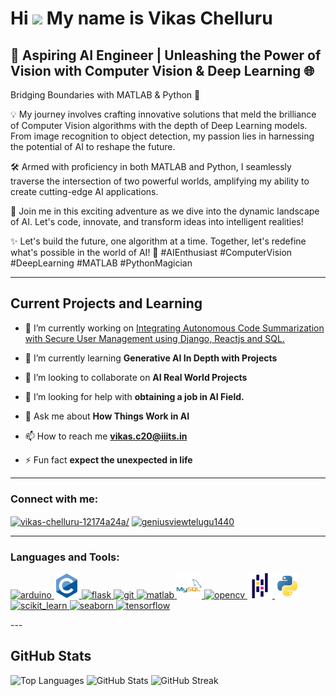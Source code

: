 # Hi ![](https://user-images.githubusercontent.com/18350557/176309783-0785949b-9127-417c-8b55-ab5a4333674e.gif) My name is Vikas Chelluru

🚀 Aspiring AI Engineer | Unleashing the Power of Vision with Computer Vision & Deep Learning 🌐 
--------------------------------------
Bridging Boundaries with MATLAB & Python 🐍

💡 My journey involves crafting innovative solutions that meld the brilliance of Computer Vision algorithms with the depth of Deep Learning models. From image recognition to object detection, my passion lies in harnessing the potential of AI to reshape the future.

🛠️ Armed with proficiency in both MATLAB and Python, I seamlessly traverse the intersection of two powerful worlds, amplifying my ability to create cutting-edge AI applications.

🌈 Join me in this exciting adventure as we dive into the dynamic landscape of AI. Let's code, innovate, and transform ideas into intelligent realities!

✨ Let's build the future, one algorithm at a time. Together, let's redefine what's possible in the world of AI! 🚀 #AIEnthusiast #ComputerVision #DeepLearning #MATLAB #PythonMagician

---

## Current Projects and Learning

- 🔭 I’m currently working on [Integrating Autonomous Code Summarization with Secure User Management using Django, Reactjs and SQL.](http://github.com/Vikas-ABD/tello_drone_controlled_and_simulation_objectdetection_using_simulink.git)

- 🌱 I’m currently learning **Generative AI In Depth with Projects**

- 👯 I’m looking to collaborate on **AI Real World Projects**

- 🤝 I’m looking for help with **obtaining a job in AI Field.**

- 💬 Ask me about **How Things Work in AI**

- 📫 How to reach me **vikas.c20@iiits.in**

- ⚡ Fun fact **expect the unexpected in life**

---

<h3 align="left">Connect with me:</h3>
<p align="left">
<a href="https://linkedin.com/in/vikas-chelluru-12174a24a/" target="blank"><img align="center" src="https://raw.githubusercontent.com/rahuldkjain/github-profile-readme-generator/master/src/images/icons/Social/linked-in-alt.svg" alt="vikas-chelluru-12174a24a/" height="30" width="40" /></a>
<a href="https://www.youtube.com/c/geniusviewtelugu1440" target="blank"><img align="center" src="https://raw.githubusercontent.com/rahuldkjain/github-profile-readme-generator/master/src/images/icons/Social/youtube.svg" alt="geniusviewtelugu1440" height="30" width="40" /></a>
</p>

---
<h3 align="left">Languages and Tools:</h3>
<p align="left"> <a href="https://www.arduino.cc/" target="_blank" rel="noreferrer"> <img src="https://cdn.worldvectorlogo.com/logos/arduino-1.svg" alt="arduino" width="40" height="40"/> </a> <a href="https://www.cprogramming.com/" target="_blank" rel="noreferrer"> <img src="https://raw.githubusercontent.com/devicons/devicon/master/icons/c/c-original.svg" alt="c" width="40" height="40"/> </a> <a href="https://flask.palletsprojects.com/" target="_blank" rel="noreferrer"> <img src="https://www.vectorlogo.zone/logos/pocoo_flask/pocoo_flask-icon.svg" alt="flask" width="40" height="40"/> </a> <a href="https://git-scm.com/" target="_blank" rel="noreferrer"> <img src="https://www.vectorlogo.zone/logos/git-scm/git-scm-icon.svg" alt="git" width="40" height="40"/> </a> <a href="https://www.mathworks.com/" target="_blank" rel="noreferrer"> <img src="https://upload.wikimedia.org/wikipedia/commons/2/21/Matlab_Logo.png" alt="matlab" width="40" height="40"/> </a> <a href="https://www.mysql.com/" target="_blank" rel="noreferrer"> <img src="https://raw.githubusercontent.com/devicons/devicon/master/icons/mysql/mysql-original-wordmark.svg" alt="mysql" width="40" height="40"/> </a> <a href="https://opencv.org/" target="_blank" rel="noreferrer"> <img src="https://www.vectorlogo.zone/logos/opencv/opencv-icon.svg" alt="opencv" width="40" height="40"/> </a> <a href="https://pandas.pydata.org/" target="_blank" rel="noreferrer"> <img src="https://raw.githubusercontent.com/devicons/devicon/2ae2a900d2f041da66e950e4d48052658d850630/icons/pandas/pandas-original.svg" alt="pandas" width="40" height="40"/> </a> <a href="https://www.python.org" target="_blank" rel="noreferrer"> <img src="https://raw.githubusercontent.com/devicons/devicon/master/icons/python/python-original.svg" alt="python" width="40" height="40"/> </a> <a href="https://scikit-learn.org/" target="_blank" rel="noreferrer"> <img src="https://upload.wikimedia.org/wikipedia/commons/0/05/Scikit_learn_logo_small.svg" alt="scikit_learn" width="40" height="40"/> </a> <a href="https://seaborn.pydata.org/" target="_blank" rel="noreferrer"> <img src="https://seaborn.pydata.org/_images/logo-mark-lightbg.svg" alt="seaborn" width="40" height="40"/> </a> <a href="https://www.tensorflow.org" target="_blank" rel="noreferrer"> <img src="https://www.vectorlogo.zone/logos/tensorflow/tensorflow-icon.svg" alt="tensorflow" width="40" height="40"/> </a> </p>
---

## GitHub Stats

![Top Languages](https://github-readme-stats.vercel.app/api/top-langs?username=vikas-abd&show_icons=true&locale=en&layout=compact)
![GitHub Stats](https://github-readme-stats.vercel.app/api?username=vikas-abd&show_icons=true&locale=en)
![GitHub Streak](https://github-readme-streak-stats.herokuapp.com/?user=vikas-abd)


